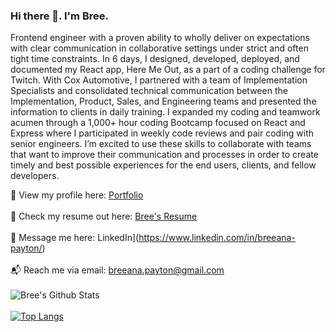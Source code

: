 ### Hi there 👋. I'm Bree.

Frontend engineer with a proven ability to wholly deliver on expectations with clear communication in collaborative
settings under strict and often tight time constraints. In 6 days, I designed, developed, deployed, and documented
my React app, Here Me Out, as a part of a coding challenge for Twitch. With Cox Automotive, I partnered with a
team of Implementation Specialists and consolidated technical communication between the Implementation, Product,
Sales, and Engineering teams and presented the information to clients in daily training. I expanded my coding and
teamwork acumen through a 1,000+ hour coding Bootcamp focused on React and Express where I participated in
weekly code reviews and pair coding with senior engineers. I’m excited to use these skills to collaborate with teams
that want to improve their communication and processes in order to create timely and best possible experiences
for the end users, clients, and fellow developers.

👀 View my profile here: [Portfolio](https://breeanapayton.com)
<br>
<br>
📝 Check my resume out here: [Bree's Resume](https://drive.google.com/file/d/12Uk9sbmSeSTwWO21z15WSxIUhwWuVVKx/view?usp=sharing)
<br>
<br>
📨 Message me here: LinkedIn](https://www.linkedin.com/in/breeana-payton/)
<br>
<br>
📬 Reach me via email: <breeana.payton@gmail.com>
<br>
<br>
![Bree's Github Stats](https://github-readme-stats.vercel.app/api?username=PaytonDev&show_icons=true&theme=dark)
<br>
<br>
[![Top Langs](https://github-readme-stats.vercel.app/api/top-langs/?username=PaytonDev&layout=compact)](https://github.com/PaytonDevr/github-readme-stats)
